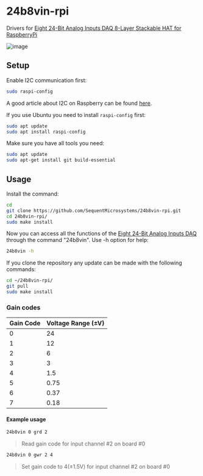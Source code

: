 # 24b8vin-rpi

Drivers for [Eight 24-Bit Analog Inputs DAQ 8-Layer Stackable HAT for RaspberryPi](https://sequentmicrosystems.com/products/eight-24bit-analog-inputs-daq-8-layer-stackable-hat-for-raspberry-pi)

![image](https://github.com/user-attachments/assets/853b57af-b7a1-4809-9c44-6f8753f03398)

## Setup

Enable I2C communication first:
```bash
sudo raspi-config
```
A good article about I2C on Raspberry can be found [here](https://www.raspberrypi-spy.co.uk/2014/11/enabling-the-i2c-interface-on-the-raspberry-pi/).

If you use Ubuntu you need to install `raspi-config` first:
```bash
sudo apt update
sudo apt install raspi-config
```

Make sure you have all tools you need:
```bash
sudo apt update
sudo apt-get install git build-essential
```

## Usage

Install the command:
```bash
cd
git clone https://github.com/SequentMicrosystems/24b8vin-rpi.git
cd 24b8vin-rpi/
sudo make install
```

Now you can access all the functions of the [Eight 24-Bit Analog Inputs DAQ](https://sequentmicrosystems.com/products/eight-24bit-analog-inputs-daq-8-layer-stackable-hat-for-raspberry-pi) through the command "24b8vin". Use -h option for help:
```bash
24b8vin -h
```

If you clone the repository any update can be made with the following commands:
```bash
cd ~/24b8vin-rpi/  
git pull
sudo make install
```


### Gain codes

| **Gain Code** | **Voltage Range (±V)** |
|---------------|-------------------------|
| 0             | 24                     |
| 1             | 12                     |
| 2             | 6                      |
| 3             | 3                      |
| 4             | 1.5                    |
| 5             | 0.75                   |
| 6             | 0.37                   |
| 7             | 0.18                   |

#### Example usage
```bash
24b8vin 0 grd 2
```
> Read gain code for input channel #2 on board #0

```bash
24b8vin 0 gwr 2 4
```
> Set gain code to 4(±1.5V) for input channel #2 on board #0
